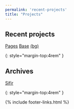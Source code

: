 ```yaml
---
permalink: 'recent-projects'
title: "Projects"
---
```


## Recent projects

[Pages](https://nikahmadz.github.io/pages)
[Base](https://nikahmadz.github.io/base)
[(bg)](https://nikahmadz.github.io/base/test/background)

{: style="margin-top:4rem" }

## Archives

[Sifir](https://nikahmadz.github.io/sifir)

{: style="margin-top:4rem" }

{% include footer-links.html %}
